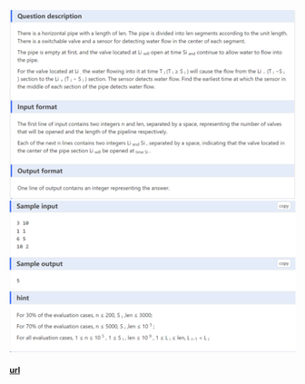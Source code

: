 ![q.png](assets/img_1.png)
![a.png](assets/img.png)

#### [url](https://www.dotcpp.com/oj/problem3182.html)
